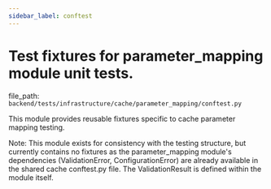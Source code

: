 ```yaml
---
sidebar_label: conftest
---
```


# Test fixtures for parameter_mapping module unit tests.

  file_path: `backend/tests/infrastructure/cache/parameter_mapping/conftest.py`

This module provides reusable fixtures specific to cache parameter mapping testing.

Note: This module exists for consistency with the testing structure,
but currently contains no fixtures as the parameter_mapping module's dependencies
(ValidationError, ConfigurationError) are already available in the shared
cache conftest.py file. The ValidationResult is defined within the module itself.
